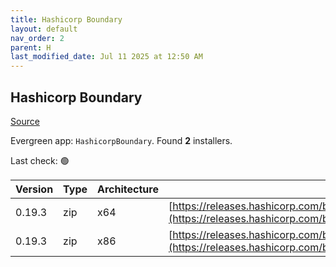 ```yaml
---
title: Hashicorp Boundary
layout: default
nav_order: 2
parent: H
last_modified_date: Jul 11 2025 at 12:50 AM
---
```


## Hashicorp Boundary

[Source](https://www.boundaryproject.io/)

Evergreen app: `HashicorpBoundary`. Found **2** installers.

Last check: 🟢

| Version | Type | Architecture | URI                                                                                                                                                                  |
| ------- | ---- | ------------ | -------------------------------------------------------------------------------------------------------------------------------------------------------------------- |
| 0.19.3  | zip  | x64          | [https://releases.hashicorp.com/boundary/0.19.3/boundary_0.19.3_windows_amd64.zip](https://releases.hashicorp.com/boundary/0.19.3/boundary_0.19.3_windows_amd64.zip) |
| 0.19.3  | zip  | x86          | [https://releases.hashicorp.com/boundary/0.19.3/boundary_0.19.3_windows_386.zip](https://releases.hashicorp.com/boundary/0.19.3/boundary_0.19.3_windows_386.zip)     |
